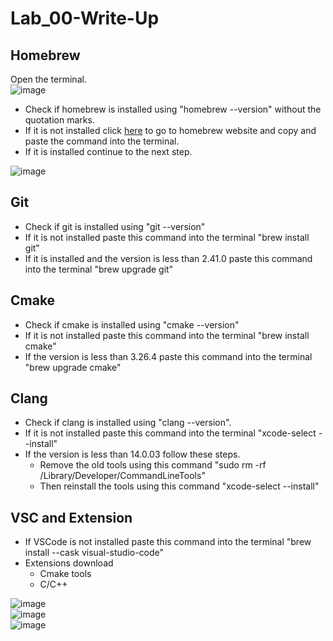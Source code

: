 # Lab_00-Write-Up

## Homebrew
Open the terminal. <br>
![image](https://github.com/Nairbuul/Lab_00-Write-Up/assets/42011526/470e4beb-b62c-4e72-a998-12ce609d64e7) <br>

- Check if homebrew is installed using "homebrew --version" without the quotation marks.
- If it is not installed click [here](https://brew.sh/) to go to homebrew website and copy and paste the command into the terminal.
- If it is installed continue to the next step.
  
![image](https://github.com/Nairbuul/Lab_00-Write-Up/assets/42011526/47bfa352-cccd-4aa5-af33-8bc5983c9e68) <br>

## Git
- Check if git is installed using "git --version"
- If it is not installed paste this command into the terminal "brew install git"
- If it is installed and the version is less than 2.41.0 paste this command into the terminal "brew upgrade git"

## Cmake
- Check if cmake is installed using "cmake --version"
- If it is not installed paste this command into the terminal "brew install cmake"
- If the version is less than 3.26.4 paste this command into the terminal "brew upgrade cmake"

## Clang
- Check if clang is installed using "clang --version".
- If it is not installed paste this command into the terminal "xcode-select --install"
- If the version is less than 14.0.03 follow these steps.
  - Remove the old tools using this command "sudo rm -rf /Library/Developer/CommandLineTools"
  - Then reinstall the tools using this command "xcode-select --install"

## VSC and Extension
- If VSCode is not installed paste this command into the terminal "brew install --cask visual-studio-code"
- Extensions download
  - Cmake tools
  - C/C++

![image](https://github.com/Nairbuul/Lab_00-Write-Up/assets/42011526/44cd96dd-37f5-41ed-9702-662bf891ab9c) <br>
![image](https://github.com/Nairbuul/Lab_00-Write-Up/assets/42011526/40babe5c-0de9-4a7a-a753-a35409496afe) <br>
![image](https://github.com/Nairbuul/Lab_00-Write-Up/assets/42011526/d50051d2-e9cb-4b9c-84ac-7d6f3ca2083a) <br>


